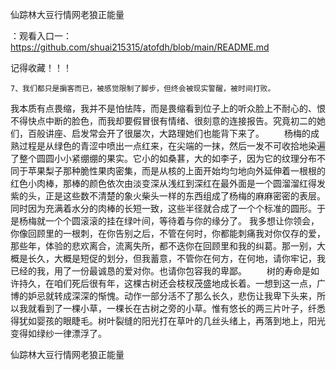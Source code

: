 仙踪林大豆行情网老狼正能量

：观看入口一：https://github.com/shuai215315/atofdh/blob/main/README.md


记得收藏！！！



	7、我们都只是掮客而已，被感觉限制了脚步，但终会被现实警醒，被时间打败。
我本质有点畏缩，我并不是怕怯阵，而是畏缩看到位子上的听众脸上不耐心的、恨不得快点中断的脸色，而我却要假冒很有情绪、很刻意的连接报告。究竟初二的她们，百般讲座、启发常会开了很屡次，大路理她们也能背下来了。
　　杨梅的成熟过程是从绿色的青涩中喷出一点红来，在尖端的一抹，然后一发不可收拾地染遍了整个圆圆小小紧绷绷的果实。它小的如桑葚，大的如李子，因为它的纹理分布不同于苹果梨子那种脆性果肉密集，而是从核的上面开始均匀地向外延伸着一根根的红色小肉棒，那棒的颜色依次由淡变深从浅红到深红在最外面是一个圆溜溜红得发紫的头，正是这些数不清楚的象火柴头一样的东西组成了杨梅的麻麻密密的表层。同时因为充满着水分的肉棒的长短一致，这些半径就合成了一个个标准的圆形。于是杨梅就一个个圆滚滚的挂在绿叶间，等待着与你的缘分了。
我多想让你领会，你像回顾里的一根刺，在你告别之后，不管在何时，你都能刺痛我对你仅存的爱，那些年，体验的悲欢离合，流离失所，都不迭你在回顾里和我的纠葛。那一别，大概是长久，大概是短促的划分，但我蓄意，不管你在何方，在何地，请你牢记，我已经的我，用了一份最诚恳的爱对你。也请你包容我的卑鄙。
　　树的寿命是如许持久，在咱们死后很有年，这棵古树还会枝杈茂盛地成长着。一想到这一点，广博的妒忌就转成深深的惭愧。动作一部分活不了那么长久，悲伤让我卑下头来，所以我就看到了一棵小草，一棵长在古树之旁的小草。惟有悠长的两三片叶子，纤悉得犹如婴孩的眼睫毛。树叶裂缝的阳光打在草叶的几丝头绪上，再落到地上，阳光变得如绿纱一律漂浮了。







仙踪林大豆行情网老狼正能量
